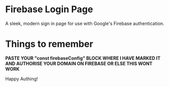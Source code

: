 # Firebase Login Page
A sleek, modern sign in page for use with Google's Firebase authentication.

# Things to remember
**PASTE YOUR "const firebaseConfig" BLOCK WHERE I HAVE MARKED IT**
**AND AUTHORISE YOUR DOMAIN ON FIREBASE OR ELSE THIS WONT WORK**

Happy Authing!
